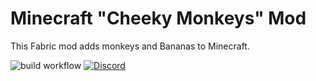 # Minecraft "Cheeky Monkeys" Mod
This Fabric mod adds monkeys and Bananas to Minecraft.

![build workflow](https://github.com/d4rkm0nkey/MinecraftMonkeyMod/actions/workflows/build.yml/badge.svg)
<a href="https://discord.gg/d9cwBkwbe6" rel="some text">![Discord](https://img.shields.io/discord/823189930221240390)</a>
